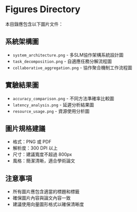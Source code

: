 # Figures Directory

本目錄應包含以下圖片文件：

## 系統架構圖
- `system_architecture.png` - 多SLM協作架構系統設計圖
- `task_decomposition.png` - 自適應任務分解流程圖  
- `collaborative_aggregation.png` - 協作聚合機制工作流程圖

## 實驗結果圖
- `accuracy_comparison.png` - 不同方法準確率比較圖
- `latency_analysis.png` - 延遲分析結果圖
- `resource_usage.png` - 資源使用分析圖

## 圖片規格建議
- 格式：PNG 或 PDF
- 解析度：300 DPI 以上
- 尺寸：建議寬度不超過 800px
- 風格：簡潔清晰，適合學術論文

## 注意事項
- 所有圖片應包含適當的標題和標籤
- 確保圖片內容與論文內容一致
- 建議使用向量圖形格式以確保清晰度 